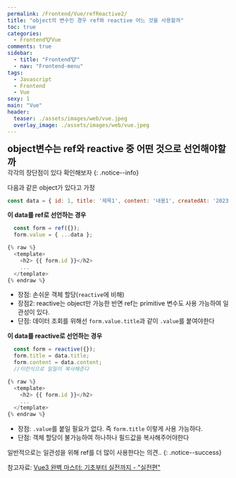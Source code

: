 ```yaml
---
permalink: /Frontend/Vue/refReactive2/
title: "object의 변수인 경우 ref와 reactive 어느 것을 사용할까"
toc: true
categories:
  - Frontend🐮Vue
comments: true
sidebar:
  - title: "Frontend🐮"
  - nav: "Frontend-menu"
tags:
  - Javascript
  - Frontend
  - Vue
sexy: 1
main: "Vue"
header:
  teaser: ./assets/images/web/vue.jpeg
  overlay_image: ./assets/images/web/vue.jpeg
---
```


<span style = "font-size:1.5em;  font-weight: 700;">object변수는 ref와 reactive 중 어떤 것으로 선언해야할까</span><br>
각각의 장단점이 있다 확인해보자
{: .notice--info}

다음과 같은 object가 있다고 가정

```js
const data = { id: 1, title: '제목1', content: '내용1', createdAt: '2023-01-01' }
```

**이 data를 ref로 선언하는 경우**
```js
  const form = ref({});
  form.value = { ...data };

{% raw %}
  <template>
    <h2> {{ form.id }}</h2>
    ...
  </template>
{% endraw %}
```

- 장점: 손쉬운 객체 할당(`reactive`에 비해)
- 장점2: reactive는 object만 가능한 반면 ref는 primitive 변수도 사용 가능하여 일관성이 있다.
- 단점: 데이터 조회를 위해선 `form.value.title`과 같이 `.value`를 붙여야한다

**이 data를 reactive로 선언하는 경우**
```js
  const form = reactive({});
  form.title = data.title;
  form.content = data.content; 
  //이런식으로 일일이 복사해준다

{% raw %}
  <template>
    <h2> {{ form.id }}</h2>
    ...
  </template>
{% endraw %}
```
- 장점: `.value`를 붙일 필요가 없다. 즉 `form.title` 이렇게 사용 가능하다.
- 단점: 객체 할당이 불가능하여 하나하나 필드값을 복사해주어야한다

일반적으로는 일관성을 위해 ref를 더 많이 사용한다는 의견..
{: .notice--success}


참고자료: [Vue3 완벽 마스터: 기초부터 실전까지 - "실전편"](https://www.inflearn.com/course/vue-%EC%99%84%EB%B2%BD-%EC%8B%A4%EC%A0%84/dashboard)
